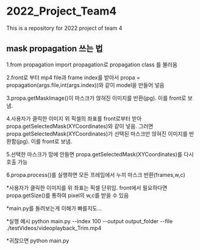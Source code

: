 # 2022_Project_Team4
This is a repository for 2022 project of team 4


## mask propagation 쓰는 법

1.from propagation import propagation로 propagation class 를 불러옴

2.front로 부터 mp4 file과 frame index를 받아서 propa = propagation(args.file,int(args.index))와 같이 model을 만들어 넣음

3.propa.getMaskImage()이 마스크가 얹혀진 이미지를 반환(jpg). 이를 front로 보냄.

4.사용자가 클릭한 이미지 위 픽셀의 좌표를 front로부터 받아 propa.getSelectedMask(XYCoordinates)와 같이 넣음. 그러면 
  propa.getSelectedMask(XYCoordinates)가 선택된 마스크만 얹혀진 이미지를 반환함(jpg). 이를 front로 보냄.

5.선택한 마스크가 맘에 안들면 propa.getSelectedMask(XYCoordinates)를 다시 호출 가능

6.propa.process()를 실행하면 모든 프레임에서 누끼 마스크 반환(frames,w,c)


*사용자가 클릭한 이미지를 위 좌표는 픽셀 단위임. front에서 필요하다면 propa.getSize()를 통하여 pixel의 w,c를 받을 수 있음

*main.py를 돌려보는게 이해가 빠를지도...

*실행 예시 python main.py --index 100 --output output_folder --file ./testVideos/videoplayback_Trim.mp4

*귀찮으면 python main.py